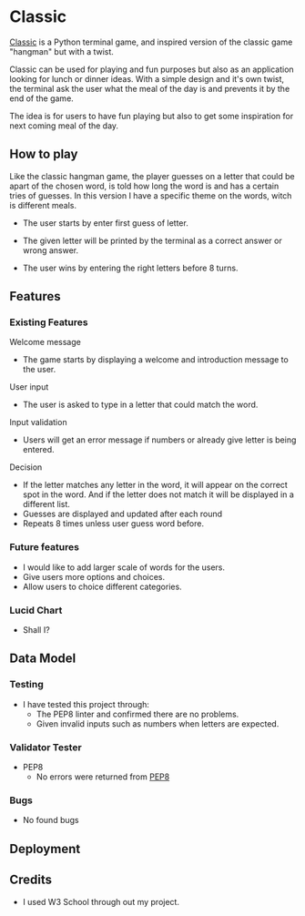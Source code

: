 # Classic
 [Classic](https://emmabergner.github.io/blink/) is a Python terminal game, and inspired version of the classic game "hangman" but with a twist. 
 
 Classic can be used for playing and fun purposes but also as an application looking for lunch or dinner ideas. With a simple design and it's own twist, the terminal ask the user what the meal of the day is and prevents it by the end of the game. 
 
 The idea is for users to have fun playing but also to get some inspiration for next coming meal of the day.


## How to play
Like the classic hangman game, the player guesses on a letter that could be apart of the chosen word, is told how long the word is and has a certain tries of guesses. In this version I have a specific theme on the words, witch is different meals. 

 - The user starts by enter first guess of letter. 

- The given letter will be printed by the terminal as a correct answer or wrong answer. 

- The user wins by entering the right letters before 8 turns. 

## Features

### Existing Features
Welcome message 
- The game starts by displaying a welcome and introduction message to the user. 

User input
- The user is asked to type in a letter that could match the word. 

Input validation 
- Users will get an error message if numbers or already give letter is being entered.

Decision 
- If the letter matches any letter in the word, it will appear on the correct spot in the word. And if the letter does not match it will be displayed in a different list. 
- Guesses are displayed and updated after each round
- Repeats 8 times unless user guess word before. 

### Future features 
- I would like to add larger scale of words for the users.
- Give users more options and choices. 
- Allow users to choice different categories. 


### Lucid Chart 
- Shall I? 

## Data Model 

### Testing 
- I have tested this project through: 
    - The PEP8 linter and confirmed there are no problems. 
    - Given invalid inputs such as numbers when letters are expected. 

### Validator Tester
- PEP8 
    - No errors were returned from [PEP8](ADRESSHIT)

### Bugs
- No found bugs 

## Deployment 

## Credits 
- I used W3 School through out my project. 
